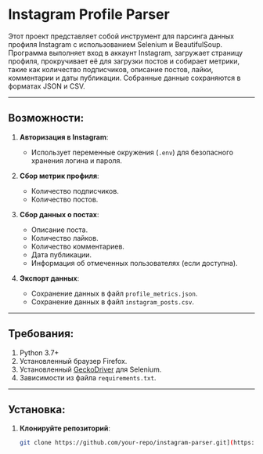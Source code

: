 # Instagram Profile Parser

Этот проект представляет собой инструмент для парсинга данных профиля Instagram с использованием Selenium и BeautifulSoup. Программа выполняет вход в аккаунт Instagram, загружает страницу профиля, прокручивает её для загрузки постов и собирает метрики, такие как количество подписчиков, описание постов, лайки, комментарии и даты публикации. Собранные данные сохраняются в форматах JSON и CSV.

---

## Возможности:
1. **Авторизация в Instagram**:
   - Использует переменные окружения (`.env`) для безопасного хранения логина и пароля.
   
2. **Сбор метрик профиля**:
   - Количество подписчиков.
   - Количество постов.

3. **Сбор данных о постах**:
   - Описание поста.
   - Количество лайков.
   - Количество комментариев.
   - Дата публикации.
   - Информация об отмеченных пользователях (если доступна).

4. **Экспорт данных**:
   - Сохранение данных в файл `profile_metrics.json`.
   - Сохранение данных в файл `instagram_posts.csv`.

---

## Требования:
1. Python 3.7+
2. Установленный браузер Firefox.
3. Установленный [GeckoDriver](https://github.com/mozilla/geckodriver/releases) для Selenium.
4. Зависимости из файла `requirements.txt`.

---

## Установка:

1. **Клонируйте репозиторий**:
   ```bash
   git clone https://github.com/your-repo/instagram-parser.git](https://github.com/TOFU-tj/instagram_scraper.git
   
